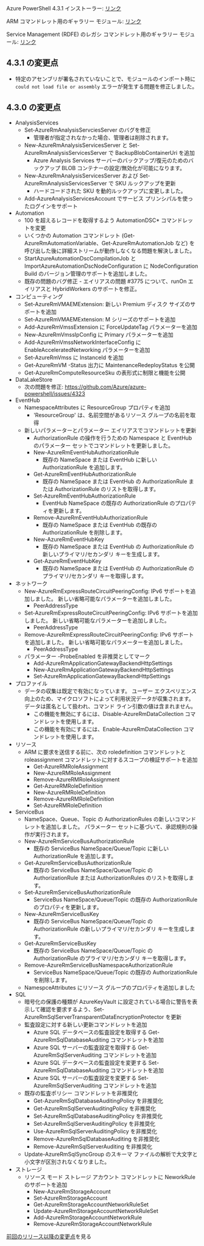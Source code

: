 Azure PowerShell 4.3.1 インストーラー: [リンク](https://github.com/Azure/azure-powershell/releases/download/v4.3.1-August2017/azure-powershell.4.3.1.msi)

ARM コマンドレット用のギャラリー モジュール: [リンク](https://www.powershellgallery.com/packages/AzureRM/4.3.1)

Service Management (RDFE) のレガシ コマンドレット用のギャラリー モジュール: [リンク](https://www.powershellgallery.com/packages/Azure/4.3.1)

## <a name="changes-in-431"></a>4.3.1 の変更点

- 特定のアセンブリが署名されていないことで、モジュールのインポート時に `could not load file or assembly` エラーが発生する問題を修正しました。

## <a name="changes-in-430"></a>4.3.0 の変更点

* AnalysisServices
    * Set-AzureRmAnalysisServciesServer のバグを修正
        - 管理者が指定されなかった場合、管理者は削除されます。
    * New-AzureRmAnalysisServicesServer と Set-AzureRmAnalysisServicesServer で BackupBlobContainerUri を追加
        - Azure Analysis Services サーバーのバックアップ/復元のためのバックアップ BLOB コンテナーの設定/無効化が可能になります。
    * New-AzureRmAnalysisServicesServer および Set-AzureRmAnalysisServicesServer で SKU ルックアップを更新
        - ハードコードされた SKU を動的ルックアップに変更しました。
    * Add-AzureAnalysisServicesAccount でサービス プリンシパルを使ったログインをサポート
* Automation
    * 100 を超えるレコードを取得するよう AutomationDSC* コマンドレットを変更
    * いくつかの Automation コマンドレット (Get-AzureRmAutomationVariable、Get-AzureRmAutomationJob など) を呼び出した後に詳細ストリームが動作しなくなる問題を解決しました。
    * StartAzureAutomationDscCompilationJob と ImportAzureAutomationDscNodeConfiguration に NodeConfiguration Build のバージョン管理のサポートを追加しました。
    * 既存の問題のバグ修正 - エイリアスの問題 #3775 について、runOn エイリアスと HybridWorkers のサポートを修正。
* コンピューティング
    * Set-AzureRmVMAEMExtension: 新しい Premium ディスク サイズのサポートを追加
    * Set-AzureRmVMAEMExtension: M シリーズのサポートを追加
    * Add-AzureRmVmssExtension に ForceUpdateTag パラメーターを追加
    * New-AzureRmVmssIpConfig に Primary パラメーターを追加
    * Add-AzureRmVmssNetworkInterfaceConfig に EnableAcceleratedNetworking パラメーターを追加
    * Set-AzureRmVmss に InstanceId を追加
    * Get-AzureRmVM -Status 出力に MaintenanceRedeployStatus を公開
    * Get-AzureRmComputeResourceSku の表形式に制限と機能を公開
* DataLakeStore
    * 次の問題を修正: https://github.com/Azure/azure-powershell/issues/4323
* EventHub
    * NamespaceAttributes に ResourceGroup プロパティを追加
        - 'ResourceGroup' は、名前空間があるリソース グループの名前を取得
    * 新しいパラメーターとパラメーター エイリアスでコマンドレットを更新
        - AuthorizationRule の操作を行うための Namespace と EventHub のパラメーター セットでコマンドレットを更新しました。
        - New-AzureRmEventHubAuthorizationRule
            + 既存の NameSpace または EventHub に新しい AuthorizationRule を追加します。
        - Get-AzureRmEventHubAuthorizationRule
            + 既存の NameSpace または EventHub の AuthorizationRule または AuthorizationRule のリストを取得します。
        - Set-AzureRmEventHubAuthorizationRule
            + EventHub NameSpace の既存の AuthorizationRule のプロパティを更新します。
        - Remove-AzureRmEventHubAuthorizationRule
            + 既存の NameSpace または EventHub の既存の AuthorizationRule を削除します。
        - New-AzureRmEventHubKey
            + 既存の NameSpace または EventHub の AuthorizationRule の新しいプライマリ/セカンダリ キーを生成します。
        - Get-AzureRmEventHubKey
            + 既存の NameSpace または EventHub の AuthorizationRule のプライマリ/セカンダリ キーを取得します。
* ネットワーク
    * New-AzureRmExpressRouteCircuitPeeringConfig: IPv6 サポートを追加しました。 新しい省略可能なパラメーターを追加しました。
        - PeerAddressType
    * Set-AzureRmExpressRouteCircuitPeeringConfig: IPv6 サポートを追加しました。 新しい省略可能なパラメーターを追加しました。
        - PeerAddressType
    * Remove-AzureRmExpressRouteCircuitPeeringConfig: IPv6 サポートを追加しました。 新しい省略可能なパラメーターを追加しました。
        - PeerAddressType
    * パラメーター -ProbeEnabled を非推奨としてマーク
        - Add-AzureRmApplicationGatewayBackendHttpSettings
        - New-AzureRmApplicationGatewayBackendHttpSettings
        - Set-AzureRmApplicationGatewayBackendHttpSettings
* プロファイル
    * データの収集は既定で有効になっています。 ユーザー エクスペリエンス向上のため、マイクロソフトによって利用状況データが収集されます。 データは匿名として扱われ、コマンド ライン引数の値は含まれません。
        - この機能を無効にするには、Disable-AzureRmDataCollection コマンドレットを使用します。
        - この機能を有効にするには、Enable-AzureRmDataCollection コマンドレットを使用します。
* リソース
    * ARM に要求を送信する前に、次の roledefinition コマンドレットと roleassignment コマンドレットに対するスコープの検証サポートを追加
        - Get-AzureRMRoleAssignment
        - New-AzureRMRoleAssignment
        - Remove-AzureRMRoleAssignment
        - Get-AzureRMRoleDefinition
        - New-AzureRMRoleDefinition
        - Remove-AzureRMRoleDefinition
        - Set-AzureRMRoleDefinition
* ServiceBus
    * NameSpace、Queue、Topic の AuthorizationRules の新しいコマンドレットを追加しました。 パラメーター セットに基づいて、承認規則の操作が実行されます。
     - New-AzureRmServiceBusAuthorizationRule
       - 既存の ServiceBus NameSpace/Queue/Topic に新しい AuthorizationRule を追加します。
     - Get-AzureRmServiceBusAuthorizationRule
       - 既存の ServiceBus NameSpace/Queue/Topic の AuthorizationRule または AuthorizationRules のリストを取得します。
     - Set-AzureRmServiceBusAuthorizationRule
       - ServiceBus NameSpace/Queue/Topic の既存の AuthorizationRule のプロパティを更新します。
     - New-AzureRmServiceBusKey
       - 既存の ServiceBus NameSpace/Queue/Topic の AuthorizationRule の新しいプライマリ/セカンダリ キーを生成します。
     - Get-AzureRmServiceBusKey
       - 既存の ServiceBus NameSpace/Queue/Topic の AuthorizationRule のプライマリ/セカンダリ キーを取得します。
     - Remove-AzureRmServiceBusNamespaceAuthorizationRule
       - ServiceBus NameSpace/Queue/Topic の既存の AuthorizationRule を削除します。
    * NamespceAttributes にリソース グループのプロパティを追加しました
* SQL
    * 暗号化の保護の種類が AzureKeyVault に設定されている場合に警告を表示して確認を要求するよう、Set-AzureRmSqlServerTransparentDataEncryptionProtector を更新
    * 監査設定に対する新しい更新コマンドレットを追加
        - Azure SQL データベースの監査設定を取得する Get-AzureRmSqlDatabaseAuditing コマンドレットを追加
        - Azure SQL サーバーの監査設定を取得する Get-AzureRmSqlServerAuditing コマンドレットを追加
        - Azure SQL データベースの監査設定を変更する Set-AzureRmSqlDatabaseAuditing コマンドレットを追加
        - Azure SQL サーバーの監査設定を変更する Set-AzureRmSqlServerAuditing コマンドレットを追加
    * 既存の監査ポリシー コマンドレットを非推奨化
        - Get-AzureRmSqlDatabaseAuditingPolicy を非推奨化
        - Get-AzureRmSqlServerAuditingPolicy を非推奨化
        - Set-AzureRmSqlDatabaseAuditingPolicy を非推奨化
        - Set-AzureRmSqlServerAuditingPolicy を非推奨化
        - Use-AzureRmSqlServerAuditingPolicy を非推奨化
        - Remove-AzureRmSqlDatabaseAuditing を非推奨化
        - Remove-AzureRmSqlServerAuditing を非推奨化
    * Update-AzureRmSqlSyncGroup のスキーマ ファイルの解析で大文字と小文字が区別されなくなりました。
* ストレージ
    * リソース モード ストレージ アカウント コマンドレットに NeworkRule のサポートを追加
        - New-AzureRmStorageAccount
        - Set-AzureRmStorageAccount
        - Get-AzureRmStorageAccountNetworkRuleSet
        - Update-AzureRmStorageAccountNetworkRuleSet
        - Add-AzureRmStorageAccountNetworkRule
        - Remove-AzureRmStorageAccountNetworkRule

[前回のリリース以降の変更点](https://github.com/Azure/azure-powershell/compare/v4.2.1-July2017...v4.3.1-August2017)を見る
